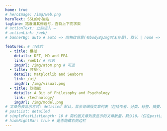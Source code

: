 ```yaml
---
home: true
# heroImage: /img/web.png
heroText: SSL的小破站
tagline: 路漫漫其修远兮，吾将上下而求索
# actionText: 立刻进入 →
# actionLink: /web/
# bannerBg: auto # auto => 网格纹背景(有bodyBgImg时无背景)，默认 | none => 无 | '大图地址' | background: 自定义背景样式       提示：如发现文本颜色不适应你的背景时可以到palette.styl修改$bannerTextColor变量

features: # 可选的
  - title: 模拟
    details: DFT, MD and FEA
    link: /web1/ # 可选
    imgUrl: /img/atom.png # 可选
  - title: 可视化
    details: Matplotlib and Seaborn
    link: /ui/
    imgUrl: /img/visual.png
  - title: 软技能
    details: A Bit of Philosophy and Psychology
    link: /technology/
    imgUrl: /img/model.png
# 文章列表显示方式: detailed 默认，显示详细版文章列表（包括作者、分类、标签、摘要、分页等）| simple => 显示简约版文章列表（仅标题和日期）| none 不显示文章列表
# postList: detailed
# simplePostListLength: 10 # 简约版文章列表显示的文章数量，默认10。（仅在postList设置为simple时生效）
# hideRightBar: true # 是否隐藏右侧边栏
---
```

